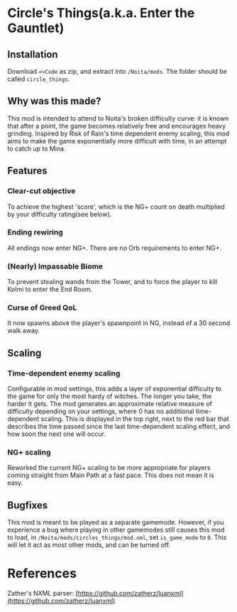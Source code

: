 # Circle's Things(a.k.a. Enter the Gauntlet)
## Installation
Download `<>Code` as zip, and extract into `/Noita/mods`. The folder should be called `circle_things`.
## Why was this made?
This mod is intended to attend to Noita's broken difficulty curve: it is known that after a point, the game becomes relatively free and encourages heavy grinding. Inspired by Risk of Rain's time dependent enemy scaling, this mod aims to make the game exponentially more difficult with time, in an attempt to catch up to Mina.
## Features
### Clear-cut objective
To achieve the highest 'score', which is the NG+ count on death multiplied by your difficulty rating(see below).
### Ending rewiring
All endings now enter NG+. There are no Orb requirements to enter NG+.
### (Nearly) Impassable Biome
To prevent stealing wands from the Tower, and to force the player to kill Kolmi to enter the End Room.
### Curse of Greed QoL
It now spawns above the player's spawnpoint in NG, instead of a 30 second walk away.
## Scaling
### Time-dependent enemy scaling
Configurable in mod settings, this adds a layer of exponential difficulty to the game for only the most hardy of witches. The longer you take, the harder it gets. The mod generates an approximate relative measure of difficulty depending on your settings, where 0 has no additional time-dependent scaling. This is displayed in the top right, next to the red bar that describes the time passed since the last time-dependent scaling effect, and how soon the next one will occur.
### NG+ scaling
Reworked the current NG+ scaling to be more appropriate for players coming straight from Main Path at a fast pace. This does not mean it is easy.
## Bugfixes
This mod is meant to be played as a separate gamemode. However, if you experience a bug where playing in other gamemodes still causes this mod to load, in `/Noita/mods/circles_things/mod.xml`, set `is_game_mode` to `0`. This will let it act as most other mods, and can be turned off.
# References
Zather's NXML parser: [https://github.com/zatherz/luanxml](https://github.com/zatherz/luanxml)